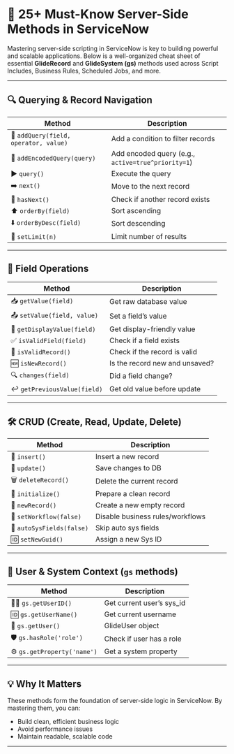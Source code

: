 # 🚀 25+ Must-Know Server-Side Methods in ServiceNow

Mastering server-side scripting in ServiceNow is key to building powerful and scalable applications. Below is a well-organized cheat sheet of essential **GlideRecord** and **GlideSystem (gs)** methods used across Script Includes, Business Rules, Scheduled Jobs, and more.

---

## 🔍 Querying & Record Navigation

| Method | Description |
|--------|-------------|
| 🧩 `addQuery(field, operator, value)` | Add a condition to filter records |
| 🧩 `addEncodedQuery(query)` | Add encoded query (e.g., `active=true^priority=1`) |
| ▶️ `query()` | Execute the query |
| ➡️ `next()` | Move to the next record |
| 🔁 `hasNext()` | Check if another record exists |
| ⬆️ `orderBy(field)` | Sort ascending |
| ⬇️ `orderByDesc(field)` | Sort descending |
| 🔢 `setLimit(n)` | Limit number of results |

---

## 📄 Field Operations

| Method | Description |
|--------|-------------|
| 📥 `getValue(field)` | Get raw database value |
| 📤 `setValue(field, value)` | Set a field’s value |
| 🎨 `getDisplayValue(field)` | Get display-friendly value |
| ✅ `isValidField(field)` | Check if a field exists |
| 🧪 `isValidRecord()` | Check if the record is valid |
| 🆕 `isNewRecord()` | Is the record new and unsaved? |
| 🔍 `changes(field)` | Did a field change? |
| ↩️ `getPreviousValue(field)` | Get old value before update |

---

## 🛠️ CRUD (Create, Read, Update, Delete)

| Method | Description |
|--------|-------------|
| 🧾 `insert()` | Insert a new record |
| 💾 `update()` | Save changes to DB |
| 🗑️ `deleteRecord()` | Delete the current record |
| 🧼 `initialize()` | Prepare a clean record |
| 📄 `newRecord()` | Create a new empty record |
| 🔕 `setWorkflow(false)` | Disable business rules/workflows |
| 🔧 `autoSysFields(false)` | Skip auto sys fields |
| 🆔 `setNewGuid()` | Assign a new Sys ID |

---

## 👤 User & System Context (`gs` methods)

| Method | Description |
|--------|-------------|
| 🧑‍💻 `gs.getUserID()` | Get current user’s sys_id |
| 🆔 `gs.getUserName()` | Get current username |
| 👥 `gs.getUser()` | GlideUser object |
| 🛡️ `gs.hasRole('role')` | Check if user has a role |
| ⚙️ `gs.getProperty('name')` | Get a system property |

---

## 💡 Why It Matters

These methods form the foundation of server-side logic in ServiceNow. By mastering them, you can:

- Build clean, efficient business logic
- Avoid performance issues
- Maintain readable, scalable code

---
